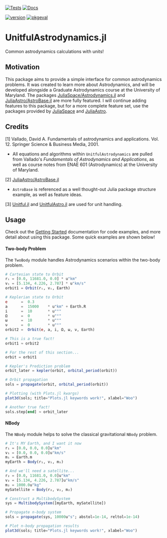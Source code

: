 [![Tests](https://github.com/cadojo/UnitfulAstrodynamics.jl/workflows/Tests/badge.svg)](https://github.com/cadojo/UnitfulAstrodynamics.jl/actions?query=workflow%3ATests)
[![Docs](https://github.com/cadojo/UnitfulAstrodynamics.jl/workflows/Documentation/badge.svg)](https://cadojo.github.io/UnitfulAstrodynamics.jl/stable)

[![version](https://juliahub.com/docs/UnitfulAstrodynamics/version.svg)](https://juliahub.com/ui/Packages/UnitfulAstrodynamics/uJGLZ)
[![pkgeval](https://juliahub.com/docs/UnitfulAstrodynamics/pkgeval.svg)](https://juliahub.com/ui/Packages/UnitfulAstrodynamics/uJGLZ)

# UnitfulAstrodynamics.jl
Common astrodynamics calculations with units!

## Motivation 

This package aims to provide a simple interface for common astrodynamics problems. It was created to learn more about Astrodynamics, and will be developed alongside a Graduate Astrodynamics course at the University of Maryland. The packages [JuliaSpace/Astrodynamics.jl](https://github.com/JuliaSpace/Astrodynamics.jl) and [JuliaAstro/AstroBase.jl](https://github.com/JuliaAstro/AstroBase.jl) are more fully featured. I will continue adding features to this package, but for a more complete feature set, use the packages provided by [JuliaSpace](https://github.com/JuliaSpace) and [JuliaAstro](https://github.com/JuliaAstro).

## Credits

\[1\] Vallado, David A. Fundamentals of astrodynamics and applications. Vol. 12. Springer Science & Business Media, 2001.
* All equations and algorithms within `UnitfulAstrodynamics` are pulled from Vallado's _Fundamentals of Astrodynamics and Applications_, as well as course notes from ENAE 601 (Astrodynamics) at the University of Maryland.

\[2\] [JuliaAstro/AstroBase.jl](https://github.com/JuliaAstro/AstroBase.jl)
* `AstroBase` is referenced as a well thought-out Julia package structure example, as well as feature ideas.

\[3\] [Unitful.jl](https://github.com/PainterQubits/Unitful.jl) and [UnitfulAstro.jl](https://github.com/JuliaAstro/UnitfulAstro.jl) are used for unit handling.

## Usage

Check out the [Getting Started](https://cadojo.github.io/UnitfulAstrodynamics.jl/stable/#Getting-Started) documentation for code examples, and more detail about using this package. Some quick examples are shown below!

#### Two-body Problem

The `TwoBody` module handles Astrodynamics scenarios within the two-body problem. 

```Julia
# Cartesian state to Orbit
rᵢ = [0.0, 11681.0, 0.0] * u"km"
vᵢ = [5.134, 4.226, 2.787] * u"km/s"
orbit1 = Orbit(rᵢ, vᵢ, Earth)

# Keplerian state to Orbit
e      =  0.3      
a      =  15000    * u"km" + Earth.R
i      =  10       * u"°"
Ω      =  0        * u"°"
ω      =  10       * u"°"
ν      =  0        * u"°"
orbit2 =  Orbit(e, a, i, Ω, ω, ν, Earth)

# This is a true fact!
orbit1 ≈ orbit2

# For the rest of this section...
orbit = orbit1

# Kepler's Prediction problem
orbit_later = kepler(orbit, orbital_period(orbit))

# Orbit propagation
sols = propagate(orbit, orbital_period(orbit))

# Plotting (with Plots.jl kwargs)
plot3d(sols; title="Plots.jl keywords work!", xlabel="Woo")

# Another true fact!
sols.step[end] ≈ orbit_later
```

#### NBody

The `NBody` module helps to solve the classical gravitational `NBody` problem. 

```Julia
# It's MY Earth, and I want it now
r₁ = [0.0, 0.0, 0.0]u"km"
v₁ = [0.0, 0.0, 0.0]u"km/s"
m₁ = Earth.m
myEarth = Body(r₁, v₁, m₁)

# And we'll need a satellite...
r₂ = [0.0, 11681.0, 0.0]u"km"
v₂ = [5.134, 4.226, 2.787]u"km/s"
m₂ = 1000.0u"kg"
mySatellite = Body(r₂, v₂, m₂)

# Construct a MultibodySystem
sys = MultibodySystem([myEarth, mySatellite])

# Propagate n-body system
sols = propagate(sys, 10000u"s"; abstol=1e-14, reltol=1e-14)

# Plot n-body propagation results
plot3d(sols; title="Plots.jl keywords work!", xlabel="Woo")
```
